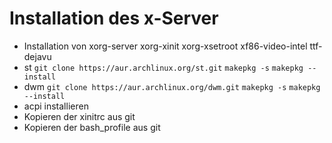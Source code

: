 # Installation des x-Server
* Installation von xorg-server xorg-xinit xorg-xsetroot xf86-video-intel ttf-dejavu
* st
`git clone https://aur.archlinux.org/st.git`
`makepkg -s`
`makepkg --install`
* dwm
`git clone https://aur.archlinux.org/dwm.git`
`makepkg -s`
`makepkg --install`
* acpi installieren
* Kopieren der xinitrc aus git
* Kopieren der bash_profile aus git
